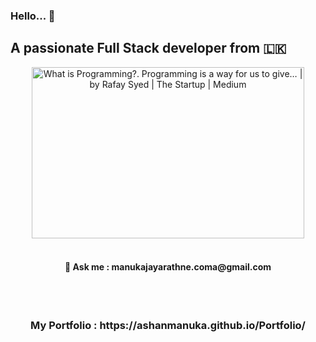 
### Hello... 👋

<h2> A passionate Full Stack developer from 🇱🇰 </h2>

<div align=center>
<img src="https://miro.medium.com/max/1360/0*7Q3yvSIv_t0ioJ-Z.gif" jsaction="load:XAeZkd;" jsname="HiaYvf" class="n3VNCb KAlRDb" alt="What is Programming?. Programming is a way for us to give… | by Rafay Syed  | The Startup | Medium" data-noaft="1" style="width: 436px; height: 274.424px; margin: 0px;">
</div>
<br>


<div align="center">
  <h4>💬 Ask me : manukajayarathne.coma@gmail.com</h4>
<br>

 </div>
<br>



<div align="center">
 <h3>My Portfolio :  https://ashanmanuka.github.io/Portfolio/</h3>
</div>
<div align="center">


</div>

<br>




<br>




